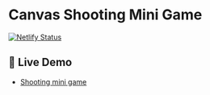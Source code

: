 # Canvas Shooting Mini Game

[![Netlify Status](https://api.netlify.com/api/v1/badges/2e2bf719-2332-428d-b032-d4436e0a86c2/deploy-status)](https://app.netlify.com/sites/shooting-mini-game/deploys)

## 🔴 Live Demo

- [Shooting mini game](https://shooting-mini-game.netlify.app)
